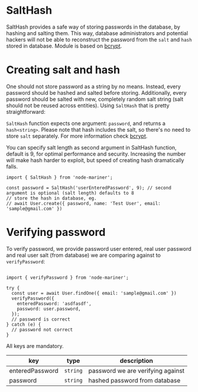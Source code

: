 # SaltHash

SaltHash provides a safe way of storing passwords in the database, by hashing and salting them.
This way, database administrators and potential hackers will not be able to reconstruct the password
from the `salt` and `hash` stored in database. Module is based on [bcrypt](https://github.com/kelektiv/node.bcrypt.js).

# Creating salt and hash

One should not store password as a string by no means. Instead, every password 
should be hashed and salted before storing. Additionally, every password should be salted with
new, completely random salt string (salt should not be reused across entities). Using `SaltHash` that is pretty straightforward:

`SaltHash` function expects one argument: `password`, and returns a `hash<string>`. Please note that hash includes the salt,
so there's no need to store `salt` separately. For more information check [bcrypt](https://github.com/kelektiv/node.bcrypt.js).


You can specify salt length as second argument in SaltHash function, default is 9, for optimal performance and security.
Increasing the number will make hash harder to exploit, but speed of creating hash dramatically falls.


```
import { SaltHash } from 'node-mariner';

const password = SaltHash('userEnteredPassword', 9); // second argument is optional (salt length) defaults to 8
// store the hash in database, eg.
// await User.create({ password, name: 'Test User', email: 'sample@gmail.com' })
```


# Verifying password

To verify password, we provide password user entered, real user password and real user salt (from database)
we are comparing against to `verifyPassword`:

```

import { verifyPassword } from 'node-mariner';

try {
  const user = await User.findOne({ email: 'sample@gmail.com' })
  verifyPassword({
    enteredPassword: 'asdfasdf',
    password: user.password,
  });
  // password is correct
} catch (e) {
  // password not correct
}
```

All keys are mandatory.

| key                | type     | description                                                                                   |
| -------------------|----------|-----------------------------------------------------------------------------------------------|
| enteredPassword    | `string` | password we are verifying against                                                             |
| password           | `string` | hashed password from database                                                                 |


